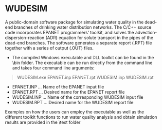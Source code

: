 # WUDESIM

A public-domain software package for simulating water quality in the dead-end branches of drinking water distribution networks. The C/C++ source code incorporates EPANET programmers' toolkit, and solves the advection-dispersion-reaction (ADR) equation for solute transport in the pipes of the dead-end branches. The software generates a separate report (.RPT) file together with a series of output (.OUT) files. 

- The compiled Windows executable and DLL toolkit can be found in the \bin folder. The executable can be run directly from the command line and takes four command line arguments:
 
> WUDESIM.exe EPANET.inp EPANET.rpt WUDESIM.inp WUDESIM.rpt

- EPANET.INP  ... Name of the EPANET input file
- EPANET.RPT  ... Desired name for the EPANET report file
- WUDESIM.INP ... Name of the corresponding WUDESIM input file
- WUDESIM.RPT ... Desired name for the WUDESIM report file

Examples on how the users can employ the executable as well as the different toolkit functions to run water quality analysis and obtain simulation results are provided in the \test folder
